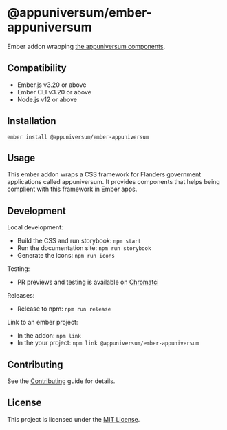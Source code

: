 @appuniversum/ember-appuniversum
==============================================================================

Ember addon wrapping [the appuniversum components](https://appuniversum.github.io/ember-appuniversum/).


Compatibility
------------------------------------------------------------------------------

* Ember.js v3.20 or above
* Ember CLI v3.20 or above
* Node.js v12 or above


Installation
------------------------------------------------------------------------------

```
ember install @appuniversum/ember-appuniversum
```


Usage
------------------------------------------------------------------------------

This ember addon wraps a CSS framework for Flanders government applications called appuniversum. It provides components that helps being complient with this framework in Ember apps.


Development
------------------------------------------------------------------------------

Local development:
- Build the CSS and run storybook: `npm start`
- Run the documentation site: `npm run storybook`
- Generate the icons: `npm run icons`

Testing:
- PR previews and testing is available on [Chromatci](https://www.chromatic.com/build?appId=61e5835e5fbce3003a653ee6)

Releases:
- Release to npm: `npm run release`

Link to an ember project:
- In the addon: `npm link`
- In the your project: `npm link @appuniversum/ember-appuniversum`

Contributing
------------------------------------------------------------------------------

See the [Contributing](CONTRIBUTING.md) guide for details.


License
------------------------------------------------------------------------------

This project is licensed under the [MIT License](LICENSE.md).

